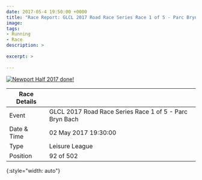 ```yaml
---
date: 2017-05-4 19:50:00 +0000
title: "Race Report: GLCL 2017 Road Race Series Race 1 of 5 - Parc Bryn Bach"
image: 
tags:
- Running
- Race
description: >
  
excerpt: >
  
---
```


<div class='flickr image alignright'><span><a title='Newport Half 2017 done!' href='https://farm1.static.flickr.com/721/32478024624_e8a8c3b9a3_b.jpg' class='image'><img src='{{site.thumbs}}/newporthalf.jpg' alt='Newport Half 2017 done!' /></a><a title='View on Flickr' href='https://www.flickr.com/photos/richard-perry/32478024624/' class='flickrlink'> </a></span></div>

| Race Details |                                                         |
|--------------|---------------------------------------------------------|
| Event        | GLCL 2017 Road Race Series Race 1 of 5 - Parc Bryn Bach |
| Date & Time  | 02 May 2017 19:30:00                                    |
| Type         | Leisure League                                          |
| Position     | 92 of 502                                               |
{:style="width: auto"}


